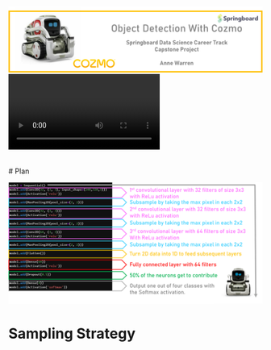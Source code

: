 ![](04_Documentation/Images/cozmoppt.png)
![Watch this intro from Cozmo](https://user-images.githubusercontent.com/68656802/116004638-41730a80-a5c9-11eb-9c07-291fdd2ff7bb.mp4)

<br>
# Plan
<br>

![](04_Documentation/Images/modeldetailed.png)
<br>

# Sampling Strategy



